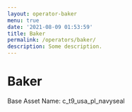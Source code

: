 ```yaml
---
layout: operator-baker
menu: true
date: '2021-08-09 01:53:59'
title: Baker
permalink: /operators/baker/
description: Some description.
---
```


# Baker

Base Asset Name: c_t9_usa_pl_navyseal